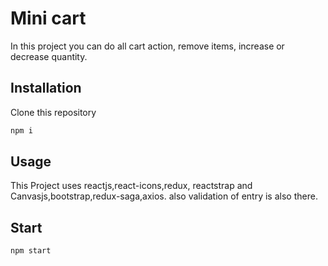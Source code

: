 # Mini cart
In this project you can do all cart action, remove items, increase or decrease quantity.
## Installation
Clone this repository<br/>
```bash
npm i
```
## Usage
This Project uses reactjs,react-icons,redux, reactstrap and Canvasjs,bootstrap,redux-saga,axios.
also validation of entry is also there.
## Start

```bash
npm start
```






